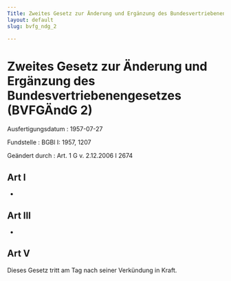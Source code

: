 ```yaml
---
Title: Zweites Gesetz zur Änderung und Ergänzung des Bundesvertriebenengesetzes
layout: default
slug: bvfg_ndg_2

---
```


# Zweites Gesetz zur Änderung und Ergänzung des Bundesvertriebenengesetzes (BVFGÄndG 2)

Ausfertigungsdatum
:   1957-07-27

Fundstelle
:   BGBl I: 1957, 1207

Geändert durch
:   Art. 1 G v. 2.12.2006 I 2674


## Art I

-


## Art III

-


## Art V

Dieses Gesetz tritt am Tag nach seiner Verkündung in Kraft.

